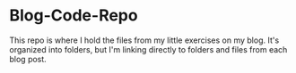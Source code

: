 # Blog-Code-Repo
This repo is where I hold the files from my little exercises on my blog. It's organized into folders, but I'm linking directly to folders and files from each blog post. 
